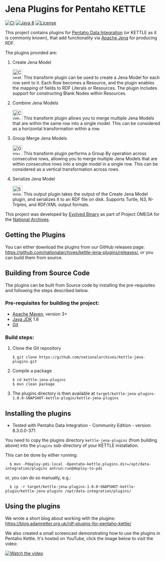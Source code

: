 # Jena Plugins for Pentaho KETTLE

[![CI](https://github.com/nationalarchives/kettle-jena-plugins/workflows/CI/badge.svg)](https://github.com/nationalarchives/kettle-jena-plugins/actions?query=workflow%3ACI)
[![Java 8](https://img.shields.io/badge/java-8+-blue.svg)](https://adoptopenjdk.net/)
[![License](https://img.shields.io/badge/license-MIT-blue.svg)](https://opensource.org/licenses/MIT)

This project contains plugins for [Pentaho Data Integration](https://github.com/pentaho/pentaho-kettle) (or KETTLE as it is commonly known),
that add functionality via [Apache Jena](https://jena.apache.org/) for producing RDF.

The plugins provided are:
1. Create Jena Model
   
    <img alt="Create Jena Model Icon" src="https://raw.githubusercontent.com/nationalarchives/kettle-jena-plugins/main/src/main/resources/JenaModelStep.svg" width="32"/>
    This transform plugin can be used to create a Jena Model for each row sent to it. Each Row becomes a Resource, and the plugin enables the mapping of fields to RDF Literals or Resources.
    The plugin includes support for constructing Blank Nodes within Resources.

2. Combine Jena Models
    
    <img alt="Combine Jena Models Icon" src="https://raw.githubusercontent.com/nationalarchives/kettle-jena-plugins/main/src/main/resources/JenaCombineStep.svg" width="32"/>
    This transform plugin allows you to merge multiple Jena Models that are within the same row into a single model. This can be considered as a horizontal transformation within a row.

2. Group Merge Jena Models

    <img alt="Group Merge Jena Models Icon" src="https://raw.githubusercontent.com/nationalarchives/kettle-jena-plugins/main/src/main/resources/JenaGroupMergeStep.svg" width="32"/>
    This transform plugin performs a Group By operation across consecutive rows, allowing you to merge multiple Jena Models that are within consecutive rows into a single model in a single row.
    This can be considered as a vertical transformation across rows.

4. Serialize Jena Model
    
    <img alt="Serialize Jena Model Icon" src="https://raw.githubusercontent.com/nationalarchives/kettle-jena-plugins/main/src/main/resources/JenaSerializerStep.svg" width="32"/>
    This output plugin takes the output of the Create Jena Model plugin, and serializes it to an RDF file on disk. Supports Turtle, N3, N-Triples, and RDF/XML output formats.

This project was developed by [Evolved Binary](https://evolvedbinary.com) as part of Project OMEGA for the [National Archives](https://nationalarchives.gov.uk).

## Getting the Plugins

You can either download the plugins from our GitHub releases page: https://github.com/nationalarchives/kettle-jena-plugins/releases/, or you can build them from source.

## Building from Source Code
The plugins can be built from Source code by installing the pre-requisites and following the steps described below.

### Pre-requisites for building the project:
* [Apache Maven](https://maven.apache.org/), version 3+
* [Java JDK](https://adoptopenjdk.net/) 1.8
* [Git](https://git-scm.com)

### Build steps:
1. Clone the Git repository
    ```
    $ git clone https://github.com/nationalarchives/kettle-jena-plugins.git
    ```

2. Compile a package
    ```
    $ cd kettle-jena-plugins
    $ mvn clean package
    ```
    
3. The plugins directory is then available at `target/kettle-jena-plugins-1.0.0-SNAPSHOT-kettle-plugin/kettle-jena-plugins`


## Installing the plugins
* Tested with Pentaho Data Integration - Community Edition - version: 8.3.0.0-371

You need to copy the plugins directory `kettle-jena-plugins` (from building above) into the `plugins` sub-directory of your KETTLE installation.

This can be done by either running:
```
  $ mvn -Pdeploy-pdi-local -Dpentaho-kettle.plugins.dir=/opt/data-integration/plugins antrun:run@deploy-to-pdi
```

or, you can do so manually, e.g.:
```
  $ cp -r target/kettle-jena-plugins-1.0.0-SNAPSHOT-kettle-plugin/kettle-jena-plugins /opt/data-integration/plugins/
```

## Using the plugins
We wrote a short blog about working with the plugins: https://blog.adamretter.org.uk/rdf-plugins-for-pentaho-kettle/

We also created a small screencast demonstrating how to use the plugins in Pentaho Kettle. It's hosted on YouTube, click the image below to visit the video:

[![Watch the video](https://img.youtube.com/vi/2uqG_z2Qy9g/maxresdefault.jpg)](https://www.youtube.com/embed/2uqG_z2Qy9g)
